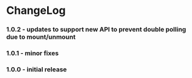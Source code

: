 # ChangeLog
### 1.0.2 - updates to support new API to prevent double polling due to mount/unmount
### 1.0.1 - minor fixes
### 1.0.0 - initial release